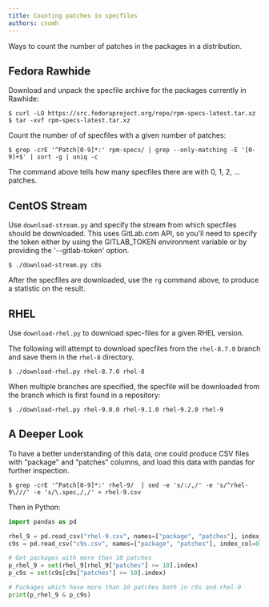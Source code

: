 ```yaml
---
title: Counting patches in specfiles
authors: csomh
---
```


Ways to count the number of patches in the packages in a distribution.

## Fedora Rawhide

Download and unpack the specfile archive for the packages currently in
Rawhide:

```
$ curl -LO https://src.fedoraproject.org/repo/rpm-specs-latest.tar.xz
$ tar -xvf rpm-specs-latest.tar.xz
```

Count the number of of specfiles with a given number of patches:

```
$ grep -crE '^Patch[0-9]*:' rpm-specs/ | grep --only-matching -E '[0-9]+$' | sort -g | uniq -c
```

The command above tells how many specfiles there are with 0, 1, 2, ...
patches.

## CentOS Stream

Use `download-stream.py` and specify the stream from which specfiles should be
downloaded. This uses GitLab.com API, so you'll need to specify the token
either by using the GITLAB_TOKEN environment variable or by providing the
'--gitlab-token' option.

```
$ ./download-stream.py c8s
```

After the specfiles are downloaded, use the `rg` command above, to produce a
statistic on the result.

## RHEL

Use `download-rhel.py` to download spec-files for a given RHEL version.

The following will attempt to download specfiles from the `rhel-8.7.0` branch
and save them in the `rhel-8` directory.

```
$ ./download-rhel.py rhel-8.7.0 rhel-8
```

When multiple branches are specified, the specfile will be downloaded from the
branch which is first found in a repository:

```
$ ./download-rhel.py rhel-9.0.0 rhel-9.1.0 rhel-9.2.0 rhel-9
```

## A Deeper Look

To have a better understanding of this data, one could produce CSV files with
"package" and "patches" columns, and load this data with pandas for further
inspection.

```
$ grep -crE '^Patch[0-9]*:' rhel-9/  | sed -e 's/:/,/' -e 's/^rhel-9\///' -e 's/\.spec,/,/' > rhel-9.csv
```

Then in Python:

```python
import pandas as pd

rhel_9 = pd.read_csv("rhel-9.csv", names=["package", "patches"], index_col=0)
c9s = pd.read_csv("c9s.csv", names=["package", "patches"], index_col=0)

# Get packages with more than 10 patches
p_rhel_9 = set(rhel_9[rhel_9["patches"] >= 10].index)
p_c9s = set(c9s[c9s["patches"] >= 10].index)

# Packages which have more than 10 patches both in c9s and rhel-9
print(p_rhel_9 & p_c9s)
```
